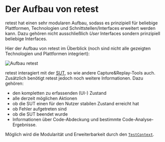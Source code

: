 
Der Aufbau von retest
=====================

retest hat einen sehr modularen Aufbau, sodass es prinzipiell für beliebige Plattformen, Technologien und Schnittstellen/Interfaces erweitert werden kann.
Dazu gehören nicht ausschließlich *User* Interfaces sondern prinzipiell beliebige Interfaces.

Hier der Aufbau von retest im Überblick (noch sind nicht alle gezeigten Technologien und Plattformen integriert):

![Aufbau retest](architecture.png)

retest interagiert mit der [SUT](../testprozess/was-ist-die-sut.md), so wie andere Capture&Replay-Tools auch.
Zusätzlich benötigt retest jedoch noch weitere Informationen. Dazu gehören:

*   den kompletten zu erfassenden (UI-) Zustand
*   alle derzeit möglichen Aktionen
*   ob die SUT einen für den Nutzer stabilen Zustand erreicht hat
*   ob Fehler aufgetreten sind
*   ob die SUT beendet wurde
*   Informationen über Code-Abdeckung und bestimmte Code-Analyse-Ergebnisse.

Möglich wird die Modularität und Erweiterbarkeit durch den [`TestContext`](testcontext.md).


